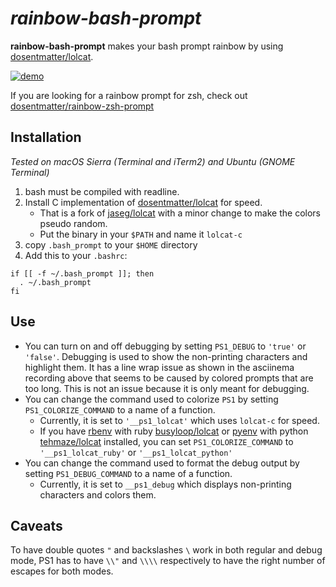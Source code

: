 # *rainbow-bash-prompt*

**rainbow-bash-prompt** makes your bash prompt rainbow by using [dosentmatter/lolcat](https://github.com/dosentmatter/lolcat).

[![demo](https://asciinema.org/a/b5hasvkj9mgoho5ntodffabn0.png)](https://asciinema.org/a/b5hasvkj9mgoho5ntodffabn0?autoplay=1)

If you are looking for a rainbow prompt for zsh, check out [dosentmatter/rainbow-zsh-prompt](https://github.com/dosentmatter/rainbow-zsh-prompt)

## Installation

*Tested on macOS Sierra (Terminal and iTerm2) and Ubuntu (GNOME Terminal)*

1. bash must be compiled with readline.
2. Install C implementation of [dosentmatter/lolcat](https://github.com/dosentmatter/lolcat) for speed.
   - That is a fork of [jaseg/lolcat](https://github.com/jaseg/lolcat) with a minor change to make the colors pseudo random.
   - Put the binary in your `$PATH` and name it `lolcat-c`
3. copy `.bash_prompt` to your `$HOME` directory
4. Add this to your `.bashrc`:
~~~~
if [[ -f ~/.bash_prompt ]]; then
  . ~/.bash_prompt
fi
~~~~

## Use

- You can turn on and off debugging by setting `PS1_DEBUG` to `'true'` or `'false'`. Debugging is used to show the non-printing characters and highlight them. It has a line wrap issue as shown in the asciinema recording above that seems to be caused by colored prompts that are too long. This is not an issue because it is only meant for debugging.
- You can change the command used to colorize `PS1` by setting `PS1_COLORIZE_COMMAND` to a name of a function.
  - Currently, it is set to `'__ps1_lolcat'` which uses `lolcat-c` for speed.
  - If you have [rbenv](https://github.com/rbenv/rbenv) with ruby [busyloop/lolcat](https://github.com/busyloop/lolcat) or [pyenv](https://github.com/yyuu/pyenv) with python [tehmaze/lolcat](https://github.com/tehmaze/lolcat) installed, you can set `PS1_COLORIZE_COMMAND` to `'__ps1_lolcat_ruby'` or `'__ps1_lolcat_python'`
- You can change the command used to format the debug output by setting `PS1_DEBUG_COMMAND` to a name of a function.
  - Currently, it is set to `__ps1_debug` which displays non-printing characters and colors them.

## Caveats

To have double quotes `"` and backslashes `\` work in both regular and debug mode, PS1 has to have `\\"` and `\\\\` respectively to have the right number of escapes for both modes.
